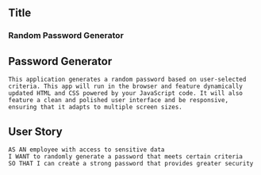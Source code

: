 ## Title
<h3>Random Password Generator</h3>

## Password Generator

```
This application generates a random password based on user-selected criteria. This app will run in the browser and feature dynamically updated HTML and CSS powered by your JavaScript code. It will also feature a clean and polished user interface and be responsive, ensuring that it adapts to multiple screen sizes.
```

## User Story

```
AS AN employee with access to sensitive data
I WANT to randomly generate a password that meets certain criteria
SO THAT I can create a strong password that provides greater security
```


